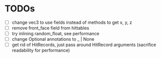 # TODOs

- [ ] change vec3 to use fields instead of methods to get x, y, z
- [ ] remove front_face field from hittables
- [ ] try inlining random_float, see performance
- [ ] change Optional annotations to \_ | None
- [ ] get rid of HitRecords, just pass around HitRecord arguments (sacrifice readability for performance)
